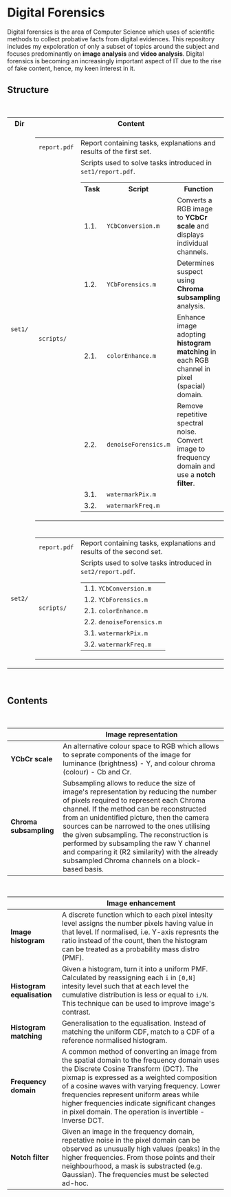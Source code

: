 # Digital Forensics

Digital forensics is the area of Computer Science which uses of scientific methods to collect probative facts from digital evidences. This repository includes my expoloration of only a subset of topics around the subject and focuses predominantly on **image analysis** and **video analysis**. Digital forensics is becoming an increasingly important aspect of IT due to the rise of fake content, hence, my keen interest in it.<br/>

## Structure
<br/>
<table>
  <tr>
    <th>Dir</th><th>Content</th>
  </tr>

  <tr>
    <td><code>set1/</code></td>
    <td>
        <table>
            <tr>
                <td><code>report.pdf</code></td>
                <td>Report containing tasks, explanations and results of the first set.</td>
            </tr>
            <tr>
                <td><code>scripts/</code></td>
                <td>Scripts used to solve tasks introduced in <code>set1/report.pdf</code>.<br/>
                    <table>
                        <tr><th>Task</th><th>Script</th><th>Function</th></tr>
                        <tr><td>1.1.</td><td><code>YCbConversion.m</code></td>
                            <td>Converts a RGB image to <b>YCbCr scale</b> and displays individual channels.</td>
                        </tr>
                        <tr><td>1.2.</td><td><code>YCbForensics.m</code></td>
                            <td>Determines suspect using <b>Chroma subsampling</b> analysis.</td>
                        </tr>
                        <tr><td>2.1.</td><td><code>colorEnhance.m</code></td>
                            <td>Enhance image adopting <b>histogram matching</b> in each RGB channel in pixel (spacial) domain.</td>
                        </tr>
                        <tr><td>2.2.</td><td><code>denoiseForensics.m</code></td>
                            <td>Remove repetitive spectral noise. Convert image to frequency domain and use a <b>notch filter</b>.</td>
                        </tr>
                        <tr><td>3.1.</td><td><code>watermarkPix.m</code></td></tr>
                        <tr><td>3.2.</td><td><code>watermarkFreq.m</code></td></tr>
                    </table>
                </td>
            </tr>
        </table>
    </td>
  </tr>

  <tr>
    <td><code>set2/</code></td>
    <td>
        <table>
            <tr>
                <td><code>report.pdf</code></td>
                <td>Report containing tasks, explanations and results of the second set.</td>
            </tr>
            <tr>
                <td><code>scripts/</code></td>
                <td>Scripts used to solve tasks introduced in <code>set2/report.pdf</code>.
                    <table>
                        <tr><td>1.1. <code>YCbConversion.m</code></td></tr>
                        <tr><td>1.2. <code>YCbForensics.m</code></td></tr>
                        <tr><td>2.1. <code>colorEnhance.m</code></td></tr>
                        <tr><td>2.2. <code>denoiseForensics.m</code></td></tr>
                        <tr><td>3.1. <code>watermarkPix.m</code></td></tr>
                        <tr><td>3.2. <code>watermarkFreq.m</code></td></tr>
                    </table>
                </td>
            </tr>
        </table>
    </td>
  </tr>
</table>
<br/>

## Contents
<br/>

| | **Image representation** |
| -- | -- |
| **YCbCr scale** | An alternative colour space to RGB which allows to seprate components of the image for luminance (brightness) - Y, and colour chroma (colour) - Cb and Cr. |
| **Chroma subsampling** | Subsampling allows to reduce the size of image's representation by reducing the number of pixels required to represent each Chroma channel. If the method can be reconstructed from an unidentified picture, then the camera sources can be narrowed to the ones utilising the given subsampling. The reconstruction is performed by subsampling the raw Y channel and comparing it (R2 similarity) with the already subsampled Chroma channels on a block-based basis. |
<br/>

| | **Image enhancement** |
| -- | -- |
| **Image histogram** | A discrete function which to each pixel intesity level assigns the number pixels having value in that level. If normalised, i.e. Y-axis represnts the ratio instead of the count, then the histogram can be treated as a probability mass distro (PMF). |
| **Histogram equalisation** | Given a histogram, turn it into a uniform PMF. Calculated by reassigning each `i` in `[0,N]` intesity level such that at each level the cumulative distribution is less or equal to `i/N`. This technique can be used to improve image's contrast. |
| **Histogram matching** | Generalisation to the equalisation. Instead of matching the uniform CDF, match to a CDF of a reference normalised histogram. |
| **Frequency domain** | A common method of converting an image from the spatial domain to the frequency domain uses the Discrete Cosine Transform (DCT). The pixmap is expressed as a weighted composition of a cosine waves with varying frequency. Lower frequencies represent uniform areas while higher frequencies indicate significant changes in pixel domain. The operation is invertible - Inverse DCT. |
| **Notch filter** | Given an image in the frequency domain, repetative noise in the pixel domain can be observed as unusually high values (peaks) in the higher frequencies. From those points and their neighbourhood, a mask is substracted (e.g. Gaussian). The frequencies must be selected ad-hoc. |
